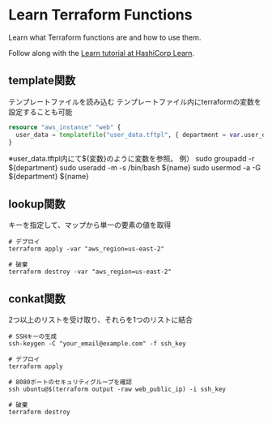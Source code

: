# Learn Terraform Functions

Learn what Terraform functions are and how to use them.

Follow along with the [Learn tutorial at HashiCorp Learn](https://learn.hashicorp.com/tutorials/terraform/functions?in=terraform/configuration-language).


## template関数
テンプレートファイルを読み込む
テンプレートファイル内にterraformの変数を設定することも可能

``` terraform
resource "aws_instance" "web" {
  user_data = templatefile("user_data.tftpl", { department = var.user_department, name = var.user_name })
}

```

※user_data.tftpl内にて${変数}のように変数を参照。
例）
sudo groupadd -r ${department}
sudo useradd -m -s /bin/bash ${name}
sudo usermod -a -G ${department} ${name}

## lookup関数
キーを指定して、マップから単一の要素の値を取得

```
# デプロイ
terraform apply -var "aws_region=us-east-2"

# 破棄
terraform destroy -var "aws_region=us-east-2"
```

## conkat関数
2つ以上のリストを受け取り、それらを1つのリストに結合

```
# SSHキーの生成
ssh-keygen -C "your_email@example.com" -f ssh_key

# デプロイ
terraform apply

# 8080ポートのセキュリティグループを確認
ssh ubuntu@$(terraform output -raw web_public_ip) -i ssh_key

# 破棄
terraform destroy

```
